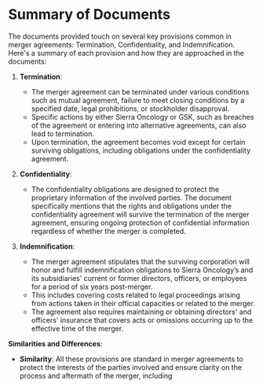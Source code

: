 # Summary of Documents

The documents provided touch on several key provisions common in merger agreements: Termination, Confidentiality, and Indemnification. Here's a summary of each provision and how they are approached in the documents:

1. **Termination**:
   - The merger agreement can be terminated under various conditions such as mutual agreement, failure to meet closing conditions by a specified date, legal prohibitions, or stockholder disapproval.
   - Specific actions by either Sierra Oncology or GSK, such as breaches of the agreement or entering into alternative agreements, can also lead to termination.
   - Upon termination, the agreement becomes void except for certain surviving obligations, including obligations under the confidentiality agreement.

2. **Confidentiality**:
   - The confidentiality obligations are designed to protect the proprietary information of the involved parties. The document specifically mentions that the rights and obligations under the confidentiality agreement will survive the termination of the merger agreement, ensuring ongoing protection of confidential information regardless of whether the merger is completed.

3. **Indemnification**:
   - The merger agreement stipulates that the surviving corporation will honor and fulfill indemnification obligations to Sierra Oncology’s and its subsidiaries' current or former directors, officers, or employees for a period of six years post-merger.
   - This includes covering costs related to legal proceedings arising from actions taken in their official capacities or related to the merger.
   - The agreement also requires maintaining or obtaining directors' and officers' insurance that covers acts or omissions occurring up to the effective time of the merger.

**Similarities and Differences**:
- **Similarity**: All these provisions are standard in merger agreements to protect the interests of the parties involved and ensure clarity on the process and aftermath of the merger, including